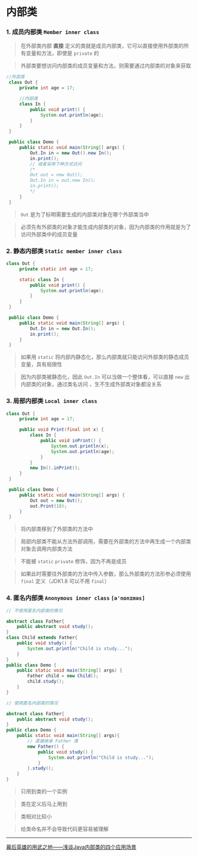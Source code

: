 # 内部类

### 1. 成员内部类 `Member inner class`
        
> 在外部类内部 **直接** 定义的类就是成员内部类，它可以直接使用外部类的所有变量和方法，即使是 `private` 的
        
> 外部类要想访问内部类的成员变量和方法，则需要通过内部类的对象来获取
    
```java
//外部类   
 class Out {   
     private int age = 17;   

     //内部类   
     class In {   
         public void print() {   
             System.out.println(age);   
         }   
     }   
 }   

 public class Demo {   
     public static void main(String[] args) {   
         Out.In in = new Out().new In();   
         in.print();   
         // 或者采用下种方式访问   
         /*   
         Out out = new Out();   
         Out.In in = out.new In();   
         in.print();   
         */   
     }   
 }
```
        
> `Out` 是为了标明需要生成的内部类对象在哪个外部类当中

> 必须先有外部类的对象才能生成内部类的对象，因为内部类的作用就是为了访问外部类中的成员变量
        
### 2. 静态内部类 `Static member inner class`
        
```java
class Out {   
     private static int age = 17;   

     static class In {   
         public void print() {   
             System.out.println(age);   
         }   
     }   
 }   

 public class Demo {   
     public static void main(String[] args) {   
         Out.In in = new Out.In();   
         in.print();   
     }   
 }
```
> 如果用 `static` 将内部内静态化，那么内部类就只能访问外部类的静态成员变量，具有局限性

> 因为内部类被静态化，因此 `Out.In` 可以当做一个整体看，可以直接 `new` 出内部类的对象，通过类名访问 ，生不生成外部类对象都没关系
        
### 3. 局部内部类 `Local inner class`
        
```java
class Out {   
     private int age = 17;   

     public void Print(final int x) {   
         class In {   
             public void inPrint() {   
                 System.out.println(x);   
                 System.out.println(age);   
             }   
         }   
         new In().inPrint();   
     }   
 }   

 public class Demo {   
     public static void main(String[] args) {   
         Out out = new Out();   
         out.Print(18);   
     }   
 }
```
        
> 将内部类移到了外部类的方法中

> 局部内部类不能从方法外部调用，需要在外部类的方法中再生成一个内部类对象去调用内部类方法

> 不能被 `static` `private` 修饰，因为不再是成员

> 如果此时需要往外部类的方法中传入参数，那么外部类的方法形参必须使用 `final` 定义（JDK1.8 可以不用 `final`）
        
### 4. 匿名内部类 `Anonymous inner class` `[ə'nɒnɪməs]`
    
```java
// 不使用匿名内部类的情况

abstract class Father{
    public abstract void study();
}
class Child extends Father{
    public void study() {
        System.out.println("Child is study...");
    }
}
public class Demo {
    public static void main(String[] args) {
        Father child = new Child();
        child.study();
    }
}
```

```java
// 使用匿名内部类的情况

abstract class Father{
    public abstract void study();
}
public class Demo {
    public static void main(String[] args){
        // 直接继承 Father 类
        new Father() {
            public void study() {
                System.out.println("Child is study...");
            }
        }.study();
    }
}        
```

> 只用到类的一个实例

> 类在定义后马上用到

> 类相对比较小

> 给类命名并不会导致代码更容易被理解

---
[幕后英雄的用武之地——浅谈Java内部类的四个应用场景](http://blog.csdn.net/hivon/article/details/606312)

